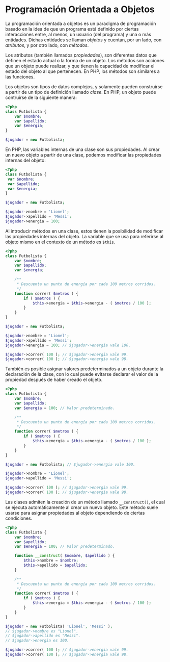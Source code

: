 # Programación Orientada a Objetos

La programación orientada a objetos es un paradigma de programación basado en la idea de que un programa está definido por ciertas interacciones entre, al menos, un usuario (del programa) y una o más entidades. Dichas entidades se llaman _objetos_ y cuentan, por un lado, con _atributos_, y por otro lado, con _métodos_.

Los atributos (también llamados _propiedades_), son diferentes datos que definen el estado actual o la forma de un objeto. Los métodos son acciones que un objeto puede realizar, y que tienen la capacidad de modificar el estado del objeto al que pertenecen. En PHP, los métodos son similares a las funciones.

Los objetos son tipos de datos complejos, y solamente pueden construirse a partir de un tipo de definición llamado _clase_. En PHP, un objeto puede contruirse de la siguiente manera:

```php
<?php
class Futbolista {
    var $nombre;
    var $apellido;
    var $energia;
}

$jugador = new Futbolista;
```

En PHP, las variables internas de una clase son sus propiedades. Al crear un nuevo objeto a partir de una clase, podemos modificar las propiedades internas del objeto:

```php
<?php
class Futbolista {
 var $nombre;
 var $apellido;
 var $energia;
}

$jugador = new Futbolista;

$jugador->nombre = 'Lionel';
$jugador->apellido = 'Messi';
$jugador->energia = 100;
```

Al introducir métodos en una clase, estos tienen la posibilidad de modificar las propiedades internas del objeto. La variable que se usa para referirse al objeto mismo en el contexto de un método es `$this`.

```php
<?php
class Futbolista {
    var $nombre;
    var $apellido;
    var $energia;

    /**
     * Descuenta un punto de energía por cada 100 metros corridos.
     */
    function correr( $metros ) {
        if ( $metros ) {
            $this->energia = $this->energia - ( $metros / 100 );
        }
    }
}

$jugador = new Futbolista;

$jugador->nombre = 'Lionel';
$jugador->apellido = 'Messi';
$jugador->energia = 100; // $jugador->energia vale 100.

$jugador->correr( 100 ); // $jugador->energia vale 99.
$jugador->correr( 100 ); // $jugador->energia vale 98.
```

También es posible asignar valores predeterminados a un objeto durante la declaración de la clase, con lo cual puede evitarse declarar el valor de la propiedad después de haber creado el objeto.

```php
<?php
class Futbolista {
    var $nombre;
    var $apellido;
    var $energia = 100; // Valor predeterminado.

    /**
     * Descuenta un punto de energía por cada 100 metros corridos.
     */
    function correr( $metros ) {
        if ( $metros ) {
            $this->energia = $this->energia - ( $metros / 100 );
        }
    }
}

$jugador = new Futbolista; // $jugador->energia vale 100.

$jugador->nombre = 'Lionel';
$jugador->apellido = 'Messi';

$jugador->correr( 100 ); // $jugador->energia vale 99.
$jugador->correr( 100 ); // $jugador->energia vale 98.

```

Las clases admiten la creación de un método llamado `__construct()`, el cual se ejecuta automáticamente al crear un nuevo objeto. Este método suele usarse para asignar propiedades al objeto dependiendo de ciertas condiciones.

```php
<?php
class Futbolista {
    var $nombre;
    var $apellido;
    var $energia = 100; // Valor predeterminado.

    function __construct( $nombre, $apellido ) {
        $this->nombre = $nombre;
        $this->apellido = $apellido;
    }

    /**
     * Descuenta un punto de energía por cada 100 metros corridos.
     */
    function correr( $metros ) {
        if ( $metros ) {
            $this->energia = $this->energia - ( $metros / 100 );
        }
    }
}

$jugador = new Futbolista( 'Lionel', 'Messi' );
// $jugador->nombre es "Lionel".
// $jugador->apellido es "Messi".
// $jugador->energia es 100.

$jugador->correr( 100 ); // $jugador->energia vale 99.
$jugador->correr( 100 ); // $jugador->energia vale 98.
```

